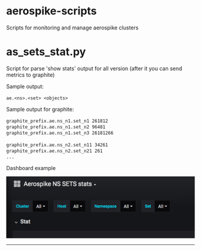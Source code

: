 # aerospike-scripts
Scripts for monitoring and manage aerospike clusters
# as_sets_stat.py 
Script for parse 'show stats' output for all version (after it you can send metrics to graphite)

Sample output:
```
ae.<ns>.<set> <objects>
```

Sample output for graphite:
```
graphite_prefix.ae.ns_n1.set_n1 261812
graphite_prefix.ae.ns_n1.set_n2 96481
graphite_prefix.ae.ns_n1.set_n3 26181266

graphite_prefix.ae.ns_n2.set_n11 34261
graphite_prefix.ae.ns_n2.set_n21 261
...
```

Dashboard example

![ns_sets](aerospike/img/ns_sets.png)

***
